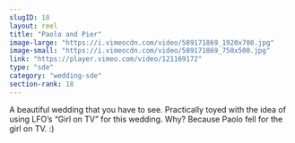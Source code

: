 ```yaml
---
slugID: 18 
layout: reel
title: "Paolo and Pier"
image-large: "https://i.vimeocdn.com/video/589171869_1920x700.jpg"
image-small: "https://i.vimeocdn.com/video/589171869_750x500.jpg"
link: "https://player.vimeo.com/video/121169172"
type: "sde"
category: "wedding-sde"
section-rank: 18
---
```

A beautiful wedding that you have to see. 
Practically toyed with the idea of using LFO’s “Girl on TV” for this wedding. Why? Because Paolo fell for the girl on TV. :)